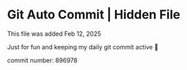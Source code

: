 # Git Auto Commit | Hidden File

This file was added Feb 12, 2025

Just for fun and keeping my daily git commit active 🤪

commit number: 896978

